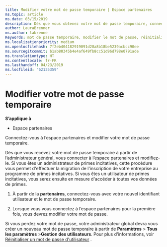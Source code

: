 ```yaml
---
title: Modifier votre mot de passe temporaire | Espace partenaires
ms.topic: article
ms.date: 03/15/2019
description: Dès que vous obtenez votre mot de passe temporaire, connectez-vous à l'Espace partenaires et modifiez-le.
author: LauraBrenner
ms.author: labrenne
Keywords: mot de passe temporaire, modifier le mot de passe, réinitialisation de mot de passe
ms.localizationpriority: medium
ms.openlocfilehash: 7f2eb404182919091d28a8b18be5239acbcc90ee
ms.sourcegitcommit: b1ab80345b4e4af649fb8cc51d96d798e0791ade
ms.translationtype: HT
ms.contentlocale: fr-FR
ms.lasthandoff: 04/23/2019
ms.locfileid: "62135359"
---
```

# <a name="change-your-temporary-password"></a>Modifier votre mot de passe temporaire

**S’applique à**

-  Espace partenaires

Connectez-vous à l’espace partenaires et modifier votre mot de passe temporaire.

Dès que vous recevez votre mot de passe temporaire à partir de l’administrateur général, vous connecter à l’espace partenaires et modifiez-le. Si vous êtes un administrateur de primes incitatives, cette procédure vous permet d'effectuer la migration de l'inscription de votre entreprise au programme de primes incitatives. Si vous êtes un utilisateur de primes incitatives, vous serez ensuite en mesure d'accéder à toutes vos données de primes.

1.  À partir de la **partenaires**, connectez-vous avec votre nouvel identifiant utilisateur et le mot de passe temporaire.

2.  Lorsque vous vous connectez à l’espace partenaires pour la première fois, vous devrez modifier votre mot de passe.

Si vous perdez votre mot de passe, votre administrateur global devra vous créer un nouveau mot de passe temporaire à partir de **Paramètres** > **Tous les paramètres** >**Gestion des utilisateurs**.
Pour plus d'informations, voir [Réinitialiser un mot de passe d'utilisateur](reset-a-user-password.md) .


 

 



